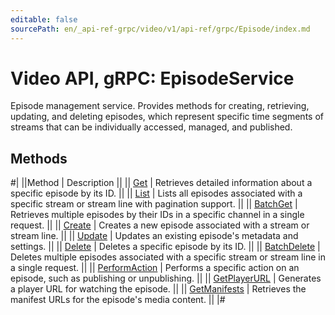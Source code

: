 ```yaml
---
editable: false
sourcePath: en/_api-ref-grpc/video/v1/api-ref/grpc/Episode/index.md
---
```


# Video API, gRPC: EpisodeService

Episode management service.
Provides methods for creating, retrieving, updating, and deleting episodes,
which represent specific time segments of streams
that can be individually accessed, managed, and published.

## Methods

#|
||Method | Description ||
|| [Get](get.md) | Retrieves detailed information about a specific episode by its ID. ||
|| [List](list.md) | Lists all episodes associated with a specific stream or stream line with pagination support. ||
|| [BatchGet](batchGet.md) | Retrieves multiple episodes by their IDs in a specific channel in a single request. ||
|| [Create](create.md) | Creates a new episode associated with a stream or stream line. ||
|| [Update](update.md) | Updates an existing episode's metadata and settings. ||
|| [Delete](delete.md) | Deletes a specific episode by its ID. ||
|| [BatchDelete](batchDelete.md) | Deletes multiple episodes associated with a specific stream or stream line in a single request. ||
|| [PerformAction](performAction.md) | Performs a specific action on an episode, such as publishing or unpublishing. ||
|| [GetPlayerURL](getPlayerURL.md) | Generates a player URL for watching the episode. ||
|| [GetManifests](getManifests.md) | Retrieves the manifest URLs for the episode's media content. ||
|#